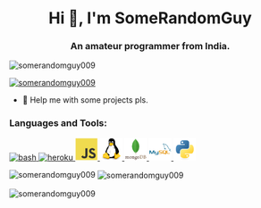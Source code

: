 <h1 align="center">Hi 👋, I'm SomeRandomGuy</h1>
<h3 align="center">An amateur programmer from India.</h3>

<p align="left"> <img src="https://komarev.com/ghpvc/?username=somerandomguy009&label=Profile%20views&color=0e75b6&style=flat" alt="somerandomguy009" /> </p>

<p align="left"> <a href="https://github.com/ryo-ma/github-profile-trophy"><img src="https://github-profile-trophy.vercel.app/?username=somerandomguy009" alt="somerandomguy009" /></a> </p>

- 🔭  Help me with some projects pls. 

<h3 align="left">Languages and Tools:</h3>
<p align="left"> <a href="https://www.gnu.org/software/bash/" target="_blank" rel="noreferrer"> <img src="https://www.vectorlogo.zone/logos/gnu_bash/gnu_bash-icon.svg" alt="bash" width="40" height="40"/> </a> <a href="https://heroku.com" target="_blank" rel="noreferrer"> <img src="https://www.vectorlogo.zone/logos/heroku/heroku-icon.svg" alt="heroku" width="40" height="40"/> </a> <a href="https://developer.mozilla.org/en-US/docs/Web/JavaScript" target="_blank" rel="noreferrer"> <img src="https://raw.githubusercontent.com/devicons/devicon/master/icons/javascript/javascript-original.svg" alt="javascript" width="40" height="40"/> </a> <a href="https://www.linux.org/" target="_blank" rel="noreferrer"> <img src="https://raw.githubusercontent.com/devicons/devicon/master/icons/linux/linux-original.svg" alt="linux" width="40" height="40"/> </a> <a href="https://www.mongodb.com/" target="_blank" rel="noreferrer"> <img src="https://raw.githubusercontent.com/devicons/devicon/master/icons/mongodb/mongodb-original-wordmark.svg" alt="mongodb" width="40" height="40"/> </a> <a href="https://www.mysql.com/" target="_blank" rel="noreferrer"> <img src="https://raw.githubusercontent.com/devicons/devicon/master/icons/mysql/mysql-original-wordmark.svg" alt="mysql" width="40" height="40"/> </a> <a href="https://www.python.org" target="_blank" rel="noreferrer"> <img src="https://raw.githubusercontent.com/devicons/devicon/master/icons/python/python-original.svg" alt="python" width="40" height="40"/> </a>

<p><img align="left" src="https://github-readme-stats.vercel.app/api/top-langs?username=somerandomguy009&show_icons=true&locale=en&layout=compact" alt="somerandomguy009" /></p>

<p>&nbsp;<img align="center" src="https://github-readme-stats.vercel.app/api?username=somerandomguy009&show_icons=true&locale=en" alt="somerandomguy009" /></p>

<p><img align="center" src="https://github-readme-streak-stats.herokuapp.com/?user=somerandomguy009&" alt="somerandomguy009" /></p>
